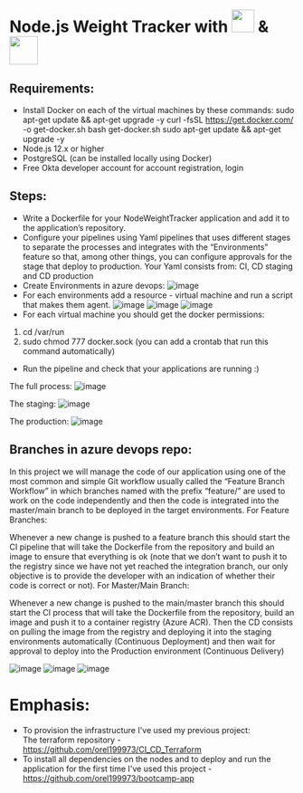 # Node.js Weight Tracker with <img height="40px" src="https://user-images.githubusercontent.com/83014719/141646019-0eefacfd-8315-4fde-a667-6d7aa3aa12e1.PNG"> & <img height="50px" src="https://www.vectorlogo.zone/logos/docker/docker-ar21.svg">



## Requirements:
* Install Docker on each of the virtual machines by these commands:
sudo apt-get update && apt-get upgrade -y
curl -fsSL https://get.docker.com/ -o get-docker.sh
bash get-docker.sh
sudo apt-get update && apt-get upgrade -y
* Node.js 12.x or higher
* PostgreSQL (can be installed locally using Docker)
* Free Okta developer account for account registration, login


## Steps:
* Write a Dockerfile for your NodeWeightTracker application and add it to the application’s repository.
* Configure your pipelines using Yaml pipelines that uses different stages to separate the processes and integrates with the “Environments” feature so that, among other things, you can configure approvals for the stage that deploy to production. Your Yaml consists from: CI, CD staging and CD production
* Create Environments in azure devops:
![image](https://user-images.githubusercontent.com/47865329/141486919-456b3050-7401-4525-b51a-d1bbe2e97399.png)
* For each environments add a resource - virtual machine and run a script that makes them agent. 
![image](https://user-images.githubusercontent.com/47865329/141487164-820c50ca-82f1-4eb1-af92-2cff2f6d9aa7.png)
![image](https://user-images.githubusercontent.com/47865329/141487578-1caf0434-d9ed-454e-ac64-28ea232cffb8.png)
![image](https://user-images.githubusercontent.com/71599740/141457486-41b913c5-d7fa-432c-a3ad-790bb72134ef.png)
* For each virtual machine you should get the docker permissions: 
1. cd /var/run 
2. sudo chmod 777 docker.sock (you can add a crontab that run this command automatically)
* Run the pipeline and check that your applications are running :)

The full process:
![image](https://user-images.githubusercontent.com/71599740/141464435-f83b4376-b5f3-4359-91d8-e8542bba40bf.png)

The staging:
![image](https://user-images.githubusercontent.com/47865329/141488033-e5b5999e-b381-415c-a801-f1b8c622010a.png)


The production:
![image](https://user-images.githubusercontent.com/47865329/141488137-b3d3c811-e7df-4c6f-b261-1ae897a2ef96.png)


## Branches in azure devops repo:
In this project we will manage the code of our application using one of the most common and simple Git workflow usually called the “Feature Branch Workflow” in which branches named with the prefix “feature/” are used to work on the code independently and then the code is integrated into the master/main branch to be deployed in the target environments.
For Feature Branches:

Whenever a new change is pushed to a feature branch this should start the CI pipeline that will take the Dockerfile from the repository and build an image to ensure that everything is ok (note that we don’t want to push it to the registry since we have not yet reached the integration branch, our only objective is to provide the developer with an indication of whether their code is correct or not).
For Master/Main Branch:

Whenever a new change is pushed to the main/master branch this should start the CI process that will take the Dockerfile from the repository, build an image and push it to a container registry (Azure ACR).
Then the CD consists on pulling the image from the registry and deploying it into the staging environments automatically (Continuous Deployment) and then wait for approval to deploy into the Production environment (Continuous Delivery)

![image](https://user-images.githubusercontent.com/47865329/141488349-fdae4df7-9a38-4fed-b44a-7bb38a8570b6.png)
![image](https://user-images.githubusercontent.com/47865329/141489275-fae00100-2ad3-4e34-82b0-b886076f2057.png)
![image](https://user-images.githubusercontent.com/71599740/141464504-a2dd0f52-5705-4aca-a614-3134a9eabf1c.png)








# Emphasis:
* To provision the infrastructure I've used my previous project: </br>
The terraform repository - https://github.com/orel199973/CI_CD_Terraform </br>
* To install all dependencies on the nodes and to deploy and run the application for the first time I've used this project - https://github.com/orel199973/bootcamp-app

